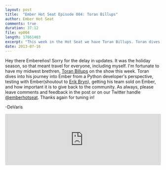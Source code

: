 ```yaml
---
layout: post
title:  "Ember Hot Seat Episode 004: Toran Billups"
author: Ember Hot Seat
comments: true
duration: 37:12
file: ep004
length: 17861403
excerpt: "This week in the Hot Seat we have Toran Billups. Toran dives into his journey into Ember from a Python developer's perspective, testing with Ember, getting his team sold on Ember, and how important it is to give back to the community. Hope you enjoy the episode!"
date: 2013-07-16
---
```


Hey there Embereños! Sorry for the delay in updates. It was the holiday season, so that meant travel for everyone, including myself. I'm fortunate to have my midwest brethren, [Toran Billups](http://twitter.com/toranb) on the show this week. Toran dives into his journey into Ember from a Python developer's perspective, testing with Ember(shoutout to [Erik Bryn](http://twitter.com/ebryn)), getting his team sold on Ember, and how important it is to give back to the community. As always, please leave comments and feedback in the post or on our Twitter handle [@emberhotseat](http://twitter.com/emberhotseat). Thanks again for tuning in!

-DeVaris

<iframe width="100%" height="166" scrolling="no" frameborder="no" src="https://w.soundcloud.com/player/?url=http%3A%2F%2Fapi.soundcloud.com%2Ftracks%2F101364498"> </iframe>